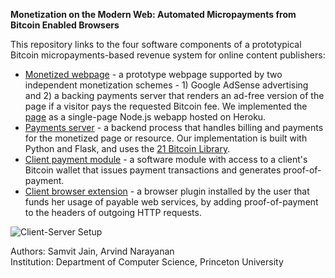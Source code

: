 **Monetization on the Modern Web: Automated Micropayments from Bitcoin Enabled Browsers**

This repository links to the four software components of a prototypical Bitcoin micropayments-based revenue system for online content publishers:
- [Monetized webpage](https://github.com/SamvitJ/micropayments-webpage) - a prototype webpage supported by two independent monetization schemes - 1) Google AdSense advertising and 2) a backing payments server that renders an ad-free version of the page if a visitor pays the requested Bitcoin fee. We implemented the [page](http://www.micropayments.tech/) as a single-page Node.js webapp hosted on Heroku.
- [Payments server](https://github.com/SamvitJ/21BC-server) - a backend process that handles billing and payments for the monetized page or resource. Our implementation is built with Python and Flask, and uses the [21 Bitcoin Library](https://21.co/features).
- [Client payment module](https://github.com/SamvitJ/21BC-client) - a software module with access to a client's Bitcoin wallet that issues payment transactions and generates proof-of-payment.
- [Client browser extension](https://github.com/SamvitJ/Faucet) - a browser plugin installed by the user that funds her usage of payable web services, by adding proof-of-payment to the headers of outgoing HTTP requests.

![Client-Server Setup](https://github.com/SamvitJ/Bitcoin-micropayments/blob/master/http-402-setup.png)

Authors: Samvit Jain, Arvind Narayanan  
Institution: Department of Computer Science, Princeton University  
